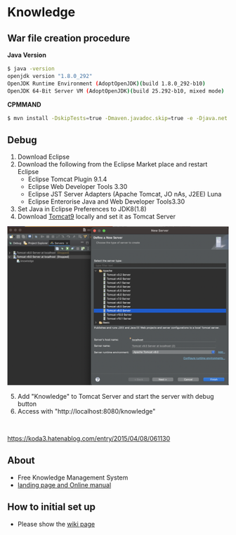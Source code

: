 # Knowledge


## War file creation procedure

**Java Version**

```sh
$ java -version
openjdk version "1.8.0_292"
OpenJDK Runtime Environment (AdoptOpenJDK)(build 1.8.0_292-b10)
OpenJDK 64-Bit Server VM (AdoptOpenJDK)(build 25.292-b10, mixed mode)
```

**CPMMAND**

```sh
$ mvn install -DskipTests=true -Dmaven.javadoc.skip=true -e -Djava.net.useSystemProxies=true
```

## Debug

1. Download Eclipse
2. Download the following from the Eclipse Market place and restart Eclipse
   - Eclipse Tomcat Plugin 9.1.4
   - Eclipse Web Developer Tools 3.30
   - Eclipse JST Server Adapters (Apache Tomcat, JO nAs, J2EE) Luna
   - Eclipse Enterorise Java and Web Developer Tools3.30
3. Set Java in Eclipse Preferences to JDK8(1.8) 
4. Download [Tomcat9](https://tomcat.apache.org/download-90.cgi) locally and set it as Tomcat Server


![Alt text](document/images/AddTomcatServerToEclipse.png)


5. Add "Knowledge" to Tomcat Server and start the server with debug button
6. Access with "http://localhost:8080/knowledge"

<br>

https://koda3.hatenablog.com/entry/2015/04/08/061130

## About
- Free Knowledge Management System
- [landing page and Online manual](https://information-knowledge.support-project.org/)


## How to initial set up
- Please show the [wiki page](https://github.com/support-project/knowledge/wiki)

